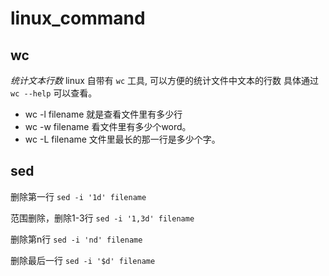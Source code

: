 # linux_command


## wc
*统计文本行数*
linux 自带有 `wc` 工具, 可以方便的统计文件中文本的行数
具体通过 `wc --help` 可以查看。
* wc -l filename 就是查看文件里有多少行
* wc -w filename 看文件里有多少个word。
* wc -L filename 文件里最长的那一行是多少个字。

## sed
删除第一行
`sed -i '1d' filename`

范围删除，删除1-3行
`sed -i '1,3d' filename`

删除第n行
`sed -i 'nd' filename`

删除最后一行
`sed -i '$d' filename`
